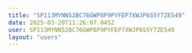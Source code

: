 ```yaml
---
title: "SP113MYNN52BC76GWP8P9PYFEP7XWJP6S5Y7ZE549"
date: 2025-03-20T11:26:07.045Z
user: SP113MYNN52BC76GWP8P9PYFEP7XWJP6S5Y7ZE549
layout: "users"
---
```

    